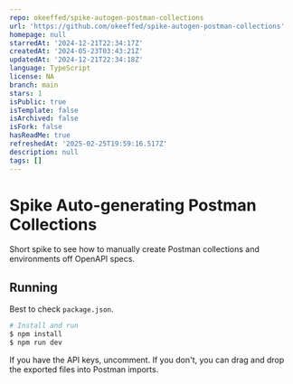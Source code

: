 ```yaml
---
repo: okeeffed/spike-autogen-postman-collections
url: 'https://github.com/okeeffed/spike-autogen-postman-collections'
homepage: null
starredAt: '2024-12-21T22:34:17Z'
createdAt: '2024-05-23T03:43:21Z'
updatedAt: '2024-12-21T22:34:18Z'
language: TypeScript
license: NA
branch: main
stars: 1
isPublic: true
isTemplate: false
isArchived: false
isFork: false
hasReadMe: true
refreshedAt: '2025-02-25T19:59:16.517Z'
description: null
tags: []
---
```


# Spike Auto-generating Postman Collections

Short spike to see how to manually create Postman collections and environments off OpenAPI specs.

## Running

Best to check `package.json`.

```s
# Install and run
$ npm install
$ npm run dev
```

If you have the API keys, uncomment. If you don't, you can drag and drop the exported files into Postman imports.
